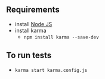 
## Requirements

* install [Node JS](https://nodejs.org/en/download/)
* install karma
    * `npm install karma --save-dev`

## To run tests

* `karma start karma.config.js`
